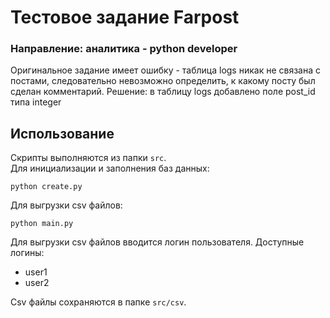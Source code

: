 # Тестовое задание Farpost
### Направление: аналитика - python developer
Оригинальное задание имеет ошибку - таблица logs никак не связана с постами, следовательно невозможно определить, к какому посту был сделан комментарий.
Решение: в таблицу logs добавлено поле post_id типа integer

## Использование
Скрипты выполняются из папки ```src```.\
Для инициализации и заполнения баз данных:
```
python create.py
```
Для выгрузки csv файлов:
```
python main.py
```
Для выгрузки csv файлов вводится логин пользователя. Доступные логины:
- user1
- user2

Csv файлы сохраняются в папке ```src/csv```.